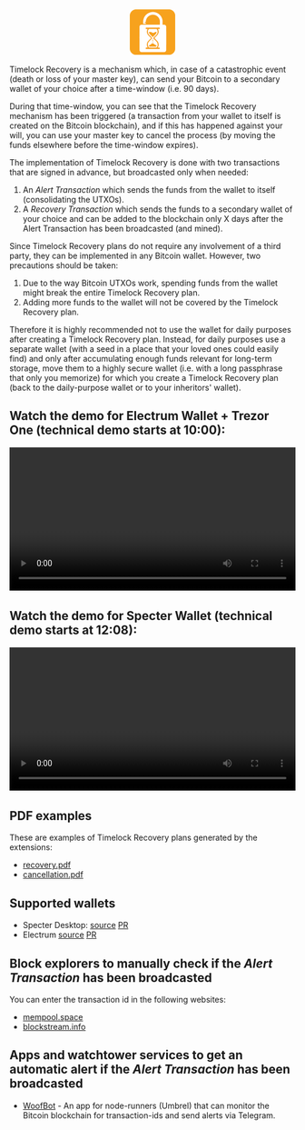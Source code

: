 <div align="center">
    <img width="80" height="80" src="assets/logo160.png" alt="Timelock Recovery Logo" />
</div>

Timelock Recovery is a mechanism which, in case of a catastrophic event
(death or loss of your master key), can send your Bitcoin to a secondary wallet of your choice
after a time-window (i.e. 90 days).

During that time-window, you can see that the Timelock Recovery mechanism has been triggered (a
transaction from your wallet to itself is created on the Bitcoin blockchain), and if this
has happened against your will, you can use your master key to cancel the process (by moving
the funds elsewhere before the time-window expires).

The implementation of Timelock Recovery is done with two transactions that are signed in advance,
but broadcasted only when needed:

1. An *Alert Transaction* which sends the funds from the wallet to itself (consolidating the UTXOs).
2. A *Recovery Transaction* which sends the funds to a secondary wallet of your choice and can
be added to the blockchain only X days after the Alert Transaction has been broadcasted (and mined).

Since Timelock Recovery plans do not require any involvement of a third party, they can be
implemented in any Bitcoin wallet. However, two precautions should be taken:

1. Due to the way Bitcoin UTXOs work, spending funds from the wallet might break the entire
Timelock Recovery plan.
2. Adding more funds to the wallet will not be covered by the Timelock Recovery plan.

Therefore it is highly recommended not to use the wallet for daily purposes after creating a
Timelock Recovery plan. Instead, for daily purposes use a separate wallet (with a seed in a place that
your loved ones could easily find) and only after accumulating enough funds relevant for long-term
storage, move them to a highly secure wallet (i.e. with a long passphrase that only you memorize) for
which you create a Timelock Recovery plan (back to the daily-purpose wallet or to your inheritors' wallet).

## Watch the demo for Electrum Wallet + Trezor One (technical demo starts at 10:00):
<div align="center">
    <video controls width="100%">
        <source src="https://v.nostr.build/vVbih1XoqIfKAaZi.mp4" type="video/mp4">
    </video>
</div>

## Watch the demo for Specter Wallet (technical demo starts at 12:08):
<div align="center">
    <video controls width="100%">
        <source src="https://v.nostr.build/a3JwIlQqwcb8WLEe.mp4" type="video/mp4">
    </video>
</div>

## PDF examples

These are examples of Timelock Recovery plans generated by the extensions:

- [recovery.pdf](assets/recovery.pdf)
- [cancellation.pdf](assets/cancellation.pdf)

## Supported wallets

- Specter Desktop: [source](https://github.com/oren-z0/timelockrecovery-specter) [PR](https://github.com/cryptoadvance/specter-desktop/pull/2489)
- Electrum [source](https://github.com/oren-z0/electrum/tree/timelockrecovery) [PR](https://github.com/spesmilo/electrum/pull/9589)

## Block explorers to manually check if the *Alert Transaction* has been broadcasted

You can enter the transaction id in the following websites:

- [mempool.space](https://mempool.space)
- [blockstream.info](https://blockstream.info)

## Apps and watchtower services to get an automatic alert if the *Alert Transaction* has been broadcasted

- [WoofBot](https://apps.umbrel.com/app/woofbot-lnd) - An app for node-runners (Umbrel) that can
monitor the Bitcoin blockchain for transaction-ids and send alerts via Telegram.
